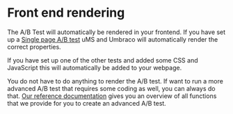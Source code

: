 # Front end rendering

The A/B Test will automatically be rendered in your frontend. If you have set up a [Single page A/B test](/a-b-testing/types-of-a-b-tests/single-page-a-b-test/) uMS and Umbraco will automatically render the correct properties.

If you have set up one of the other tests and added some CSS and JavaScript this will automatically be added to your webpage.

You do not have to do anything to render the A/B test. If want to run a more advanced A/B test that requires some coding as well, you can always do that. [Our reference documentation](/a-b-testing/reference/) gives you an overview of all functions that we provide for you to create an advanced A/B test.
